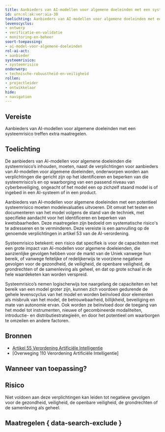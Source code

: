 ```yaml
---
title: Aanbieders van AI-modellen voor algemene doeleinden met een systeemrisico treffen extra maatregelen.
id: urn:nl:ak:ver:aia-30
toelichting: Aanbieders van AI-modellen voor algemene doeleinden met een potentieel systeemrisico moeten modelevaluatie uitvoeren overeenkomstig gestandaardiseerde protocollen en instrumenten die de stand van de techniek weerspiegelen, met inbegrip van het uitvoeren en documenteren van tests gericht op het ontdekken van kwetsbaarheden van het model om systeemrisico’s in kaart te brengen en te beperken.
levenscyclus:
- ontwerp
- verificatie-en-validatie
- monitoring-en-beheer
soort-toepassing:
- ai-model-voor-algemene-doeleinden
rol-ai-act:
- aanbieder
systeemrisico:
- systeemrisico
onderwerp:
- technische-robuustheid-en-veiligheid
rollen:
- projectleider
- ontwikkelaar
hide:
- navigation
---
```


<!-- tags -->
## Vereiste

Aanbieders van AI-modellen voor algemene doeleinden met een systeemrisico treffen extra maatregelen.

## Toelichting

De aanbieders van AI-modellen voor algemene doeleinden die systeemrisico’s inhouden, moeten, naast de verplichtingen voor aanbieders van AI-modellen voor algemene doeleinden, onderworpen worden aan verplichtingen die gericht zijn op het identificeren en beperken van die systeemrisico’s en op waarborging van een passend niveau van cyberbeveiliging, ongeacht of het model een op zichzelf staand model is of ingebed in een AI-systeem of in een product.

Aanbieders van AI-modellen voor algemene doeleinden met een potentieel systeemrisico moeten modelevaluaties uitvoeren. Dit omvat het testen en documenteren van het model volgens de stand van de techniek, met specifieke aandacht voor het identificeren en beperken van kwetsbaarheden. Deze maatregelen zijn bedoeld om systematische risico's te adresseren en te verminderen. Deze vereiste is een aanvulling op de genoemde verplichtingen in artikel 53 van de AI-verordening.

Systeemrisico betekent: een risico dat specifiek is voor de capaciteiten met een grote impact van AI-modellen voor algemene doeleienden, die aanzienlijke gevolgen hebben voor de markt van de Uniek vanwege hun bereik, of vanwege feitelijke of redelijkerwijs te voorziene negatieve gevolgen voor de gezondheid, de veiligheid, de openbare veiligheid, de grondrechten of de samenleving als geheel, en dat op grote schaal in de hele waardeketen kan worden verspreid.

Systeemrisico’s nemen logischerwijs toe naargelang de capaciteiten en het bereik van een model groter zijn, kunnen zich voordoen gedurende de gehele levenscyclus van het model en worden beïnvloed door elementen als misbruik van het model, de betrouwbaarheid, billijkheid, beveiliging en mate van autonomie ervan. Ook worden ze beïnvloed door de toegang van het model tot instrumenten, nieuwe of gecombineerde modaliteiten, introductie- en distributiestrategieën, en door het potentieel om waarborgen te omzeilen en andere factoren.

## Bronnen

- [Artikel 55 Verordening Artificiële Intelligentie](https://eur-lex.europa.eu/legal-content/NL/TXT/HTML/?uri=OJ:L_202401689#d1e5730-1-1)
- [Overweging 110 Verordening Artificiële Intelligentie]

## Wanneer van toepassing? 
<!-- tags-ai-act -->

## Risico

Niet voldoen aan deze verplichtingen kan leiden tot negatieve gevolgen voor de gezondheid, veiligheid, de openbare veiligheid, de grondrechten of de samenleving als geheel.

## Maatregelen { data-search-exclude }

<!-- list_maatregelen vereiste/aia-30-ai-modellen-algemene-doeleinden-systeemrisico no-search no-onderwerp no-rol no-levenscyclus -->
